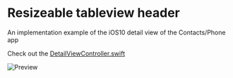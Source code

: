 # Resizeable tableview header

An implementation example of the iOS10 detail view of the Contacts/Phone app 

Check out the [DetailViewController.swift](https://github.com/lukaswuerzburger/resizeable-tableview-header/blob/master/tableview-header/DetailViewController.swift)

![Preview](https://media.giphy.com/media/YuaQZXyf2akfu/giphy.gif)

